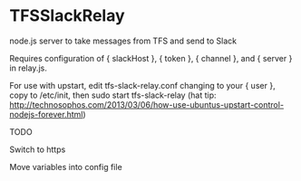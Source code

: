 TFSSlackRelay
=============

node.js server to take messages from TFS and send to Slack

Requires configuration of { slackHost }, { token }, { channel }, and { server } in relay.js.

For use with upstart, edit tfs-slack-relay.conf changing to your { user }, copy to /etc/init, then sudo start tfs-slack-relay (hat tip: http://technosophos.com/2013/03/06/how-use-ubuntus-upstart-control-nodejs-forever.html)

TODO

Switch to https

Move variables into config file
